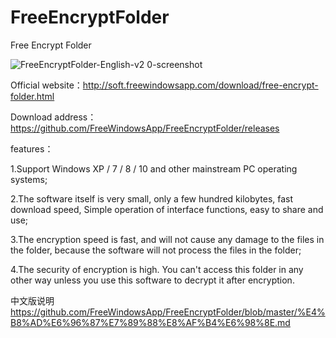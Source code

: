 # FreeEncryptFolder
Free Encrypt Folder

![FreeEncryptFolder-English-v2 0-screenshot](https://user-images.githubusercontent.com/58068964/70383179-491a1b00-19a4-11ea-89c1-4413f36817c5.png)


Official website：http://soft.freewindowsapp.com/download/free-encrypt-folder.html

Download address：https://github.com/FreeWindowsApp/FreeEncryptFolder/releases


features：

1.Support Windows XP / 7 / 8 / 10 and other mainstream PC operating systems; 

2.The software itself is very small, only a few hundred kilobytes, fast download speed, Simple operation of interface functions, easy to share and use; 

3.The encryption speed is fast, and will not cause any damage to the files in the folder, because the software will not process the files in the folder; 

4.The security of encryption is high. You can't access this folder in any other way unless you use this software to decrypt it after encryption. 



中文版说明 https://github.com/FreeWindowsApp/FreeEncryptFolder/blob/master/%E4%B8%AD%E6%96%87%E7%89%88%E8%AF%B4%E6%98%8E.md



